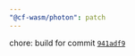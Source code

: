 ```yaml
---
"@cf-wasm/photon": patch
---
```


chore: build for commit [`941adf9`](https://github.com/silvia-odwyer/photon/tree/941adf9d2a60f9b92a2b8016b5036033dbffb192)
